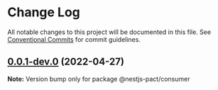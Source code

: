 # Change Log

All notable changes to this project will be documented in this file.
See [Conventional Commits](https://conventionalcommits.org) for commit guidelines.

## [0.0.1-dev.0](https://github.com/omermorad/mockingbird/compare/v2.1.1...v0.0.1-dev.0) (2022-04-27)

**Note:** Version bump only for package @nestjs-pact/consumer
